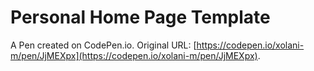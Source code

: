 # Personal Home Page  Template

A Pen created on CodePen.io. Original URL: [https://codepen.io/xolani-m/pen/JjMEXpx](https://codepen.io/xolani-m/pen/JjMEXpx).


